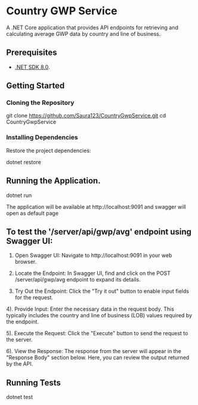 # Country GWP Service

A .NET Core application that provides API endpoints for retrieving and calculating average GWP data by country and line of business.

## Prerequisites

- [.NET SDK 8.0](https://dotnet.microsoft.com/download).

## Getting Started

### Cloning the Repository

git clone https://github.com/Saura123/CountryGwpService.git
cd CountryGwpService

### Installing Dependencies 

Restore the project dependencies:

dotnet restore

## Running the Application.
dotnet run

The application will be available at http://localhost:9091 and swagger will open as default page

## To test the '/server/api/gwp/avg' endpoint using Swagger UI:

1) Open Swagger UI:
Navigate to http://localhost:9091 in your web browser.

2) Locate the Endpoint:
In Swagger UI, find and click on the POST /server/api/gwp/avg endpoint to expand its details.

3) Try Out the Endpoint:
 Click the "Try it out" button to enable input fields for the request.
 
4). Provide Input:
Enter the necessary data in the request body. This typically includes the country and line of business (LOB) values required by the endpoint.

5). Execute the Request:
Click the "Execute" button to send the request to the server.

6). View the Response:
The response from the server will appear in the "Response Body" section below. Here, you can review the output returned by the API.



## Running Tests

dotnet test
